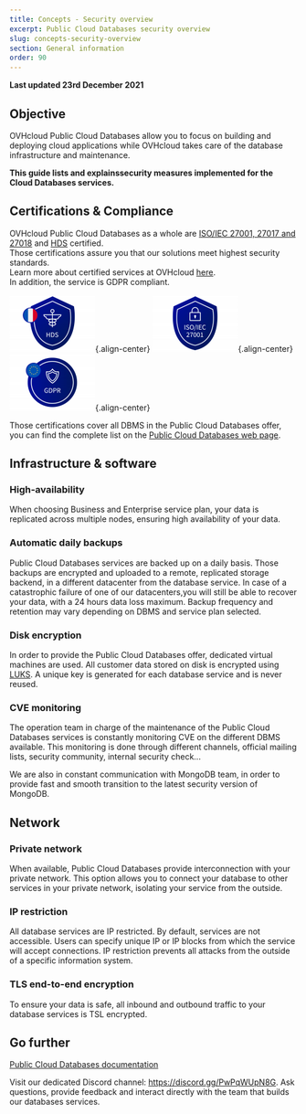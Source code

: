 ```yaml
---
title: Concepts - Security overview
excerpt: Public Cloud Databases security overview
slug: concepts-security-overview
section: General information
order: 90
---
```


**Last updated 23rd December 2021**

## Objective

OVHcloud Public Cloud Databases allow you to focus on building and deploying cloud applications while OVHcloud takes care of the database infrastructure and maintenance.

**This guide lists and explainssecurity measures implemented for the Cloud Databases services.**

## Certifications & Compliance

OVHcloud Public Cloud Databases as a whole are [ISO/IEC 27001, 27017 and 27018](https://www.ovhcloud.com/en-gb/enterprise/certification-conformity/iso-27001-27017-27018/) and [HDS](https://www.ovhcloud.com/en-gb/enterprise/certification-conformity/hds/) certified.<br> Those certifications assure you that our solutions meet highest security standards.<br>Learn more about certified services at OVHcloud [here](https://www.ovhcloud.com/en-gb/enterprise/certification-conformity/).
<br>In addition, the service is GDPR compliant.

![HDS certification badge](images/certificate_badge_hds.png){.align-center}
![ISO certification badge](images/certificate_badge_iso.png){.align-center}
![GDPR compliance badge](images/compliance_badge_gdpr.png){.align-center}

Those certifications cover all DBMS in the Public Cloud Databases offer, you can find the complete list on the [Public Cloud Databases web page](https://www.ovhcloud.com/en-gb/public-cloud/databases/).

## Infrastructure & software

### High-availability

When choosing Business and Enterprise service plan, your data is replicated across multiple nodes, ensuring high availability of your data.

### Automatic daily backups

Public Cloud Databases services are backed up on a daily basis. Those backups are encrypted and uploaded to a remote, replicated storage backend, in a different datacenter from the database service. In case of a catastrophic failure of one of our datacenters,you will still be able to recover your data, with a 24 hours data loss maximum. Backup frequency and retention may vary depending on DBMS and service plan selected.

### Disk encryption

In order to provide the Public Cloud Databases offer, dedicated virtual machines are used. All customer data stored on disk is encrypted using [LUKS](https://en.wikipedia.org/wiki/Linux_Unified_Key_Setup). A unique key is generated for each database service and is never reused.

### CVE monitoring

The operation team in charge of the maintenance of the Public Cloud Databases services is constantly monitoring CVE on the different DBMS available. This monitoring is done through different channels, official mailing lists, security community, internal security check...

We are also in constant communication with MongoDB team, in order to provide fast and smooth transition to the latest security version of MongoDB.

## Network

### Private network

When available, Public Cloud Databases provide interconnection with your private network. This option allows you to connect your database to other services in your private network, isolating your service from the outside.

### IP restriction

All database services are IP restricted. By default, services are not accessible. Users can specify unique IP or IP blocks from which the service will accept connections. IP restriction prevents all attacks from the outside of a specific information system.

### TLS end-to-end encryption

To ensure your data is safe, all inbound and outbound traffic to your database services is TSL encrypted.

## Go further

[Public Cloud Databases documentation](https://docs.ovh.com/gb/en/publiccloud/databases/)

Visit our dedicated Discord channel: <https://discord.gg/PwPqWUpN8G>. Ask questions, provide feedback and interact directly with the team that builds our databases services.
